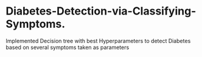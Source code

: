 # Diabetes-Detection-via-Classifying-Symptoms.
Implemented Decision tree with best Hyperparameters to detect Diabetes based on several symptoms taken as parameters 

